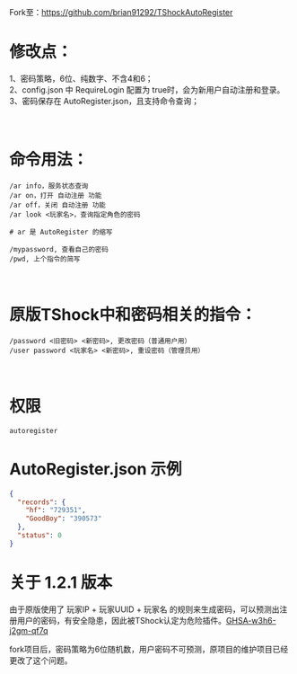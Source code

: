 Fork至：https://github.com/brian91292/TShockAutoRegister<br>



# 修改点：<br>
1、密码策略，6位、纯数字、不含4和6；<br>
2、config.json 中 RequireLogin 配置为 true时，会为新用户自动注册和登录。<br>
3、密码保存在 AutoRegister.json，且支持命令查询；<br>
<br>
<br>


# 命令用法：
```shell
/ar info，服务状态查询
/ar on，打开 自动注册 功能
/ar off，关闭 自动注册 功能
/ar look <玩家名>，查询指定角色的密码

# ar 是 AutoRegister 的缩写

/mypassword, 查看自己的密码
/pwd, 上个指令的简写
```
<br>

# 原版TShock中和密码相关的指令：
```shell
/password <旧密码> <新密码>, 更改密码（普通用户用）
/user password <玩家名> <新密码>, 重设密码（管理员用）
```
<br>

# 权限
```shell
autoregister
```


# AutoRegister.json 示例 <br>
```json
{
  "records": {
    "hf": "729351",
    "GoodBoy": "390573"
  },
  "status": 0
}
```

# 关于 1.2.1 版本
由于原版使用了 玩家IP + 玩家UUID + 玩家名 的规则来生成密码，可以预测出注册用户的密码，有安全隐患，因此被TShock认定为危险插件。[GHSA-w3h6-j2gm-qf7q](https://github.com/Pryaxis/Plugins/security/advisories/GHSA-w3h6-j2gm-qf7q)<br>

fork项目后，密码策略为6位随机数，用户密码不可预测，原项目的维护项目已经更改了这个问题。